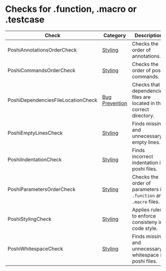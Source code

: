 # Checks for .function, .macro or .testcase

Check | Category | Description
----- | -------- | -----------
PoshiAnnotationsOrderCheck | [Styling](styling_checks.markdown#styling-checks) | Checks the order of annotations. |
PoshiCommandsOrderCheck | [Styling](styling_checks.markdown#styling-checks) | Checks the order of poshi commands. |
PoshiDependenciesFileLocationCheck | [Bug Prevention](bug_prevention_checks.markdown#bug-prevention-checks) | Checks that dependencies files are located in the correct directory. |
PoshiEmptyLinesCheck | [Styling](styling_checks.markdown#styling-checks) | Finds missing and unnecessary empty lines. |
PoshiIndentationCheck | [Styling](styling_checks.markdown#styling-checks) | Finds incorrect indentation in poshi files. |
PoshiParametersOrderCheck | [Styling](styling_checks.markdown#styling-checks) | Checks the order of parameters in `.function` and `.macro` files. |
PoshiStylingCheck | [Styling](styling_checks.markdown#styling-checks) | Applies rules to enforce consisteny in code style. |
PoshiWhitespaceCheck | [Styling](styling_checks.markdown#styling-checks) | Finds missing and unnecessary whitespace in poshi files. |